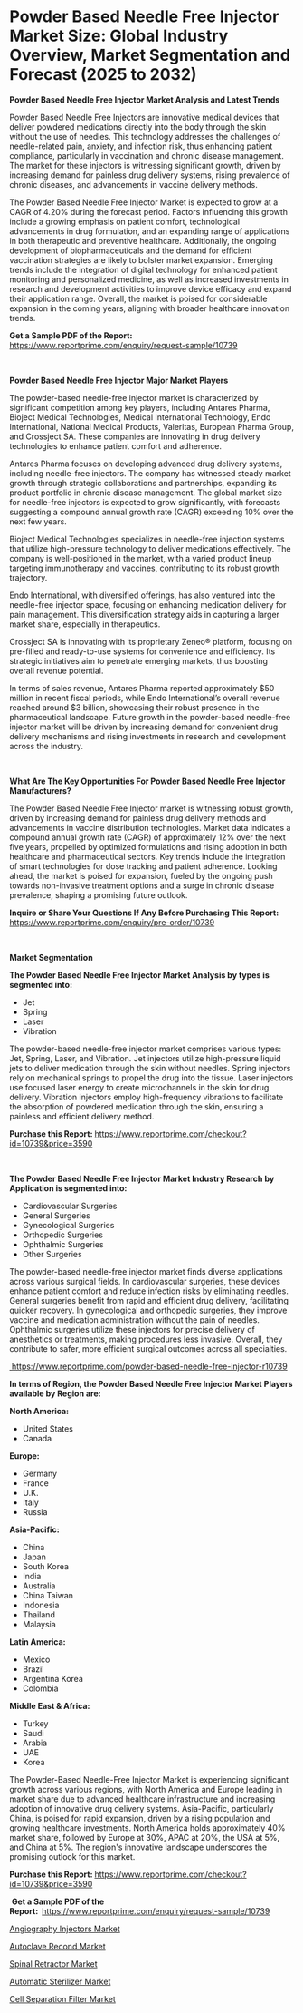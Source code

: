 <p><h1>Powder Based Needle Free Injector Market Size: Global Industry Overview, Market Segmentation and Forecast (2025 to 2032)</h1></p><p><strong>Powder Based Needle Free Injector Market Analysis and Latest Trends</strong></p>
<p><p>Powder Based Needle Free Injectors are innovative medical devices that deliver powdered medications directly into the body through the skin without the use of needles. This technology addresses the challenges of needle-related pain, anxiety, and infection risk, thus enhancing patient compliance, particularly in vaccination and chronic disease management. The market for these injectors is witnessing significant growth, driven by increasing demand for painless drug delivery systems, rising prevalence of chronic diseases, and advancements in vaccine delivery methods.</p><p>The Powder Based Needle Free Injector Market is expected to grow at a CAGR of 4.20% during the forecast period. Factors influencing this growth include a growing emphasis on patient comfort, technological advancements in drug formulation, and an expanding range of applications in both therapeutic and preventive healthcare. Additionally, the ongoing development of biopharmaceuticals and the demand for efficient vaccination strategies are likely to bolster market expansion. Emerging trends include the integration of digital technology for enhanced patient monitoring and personalized medicine, as well as increased investments in research and development activities to improve device efficacy and expand their application range. Overall, the market is poised for considerable expansion in the coming years, aligning with broader healthcare innovation trends.</p></p>
<p><strong>Get a Sample PDF of the Report:&nbsp;</strong> <a href="https://www.reportprime.com/enquiry/request-sample/10739?utm_campaign=2008&utm_medium=2&utm_source=Github&utm_content=ia&utm_term=20032025&utm_id=powder-based-needle-free-injector">https://www.reportprime.com/enquiry/request-sample/10739</a></p>
<p>&nbsp;</p>
<p><strong>Powder Based Needle Free Injector Major Market Players</strong></p>
<p><p>The powder-based needle-free injector market is characterized by significant competition among key players, including Antares Pharma, Bioject Medical Technologies, Medical International Technology, Endo International, National Medical Products, Valeritas, European Pharma Group, and Crossject SA. These companies are innovating in drug delivery technologies to enhance patient comfort and adherence.</p><p>Antares Pharma focuses on developing advanced drug delivery systems, including needle-free injectors. The company has witnessed steady market growth through strategic collaborations and partnerships, expanding its product portfolio in chronic disease management. The global market size for needle-free injectors is expected to grow significantly, with forecasts suggesting a compound annual growth rate (CAGR) exceeding 10% over the next few years.</p><p>Bioject Medical Technologies specializes in needle-free injection systems that utilize high-pressure technology to deliver medications effectively. The company is well-positioned in the market, with a varied product lineup targeting immunotherapy and vaccines, contributing to its robust growth trajectory.</p><p>Endo International, with diversified offerings, has also ventured into the needle-free injector space, focusing on enhancing medication delivery for pain management. This diversification strategy aids in capturing a larger market share, especially in therapeutics.</p><p>Crossject SA is innovating with its proprietary Zeneo® platform, focusing on pre-filled and ready-to-use systems for convenience and efficiency. Its strategic initiatives aim to penetrate emerging markets, thus boosting overall revenue potential.</p><p>In terms of sales revenue, Antares Pharma reported approximately $50 million in recent fiscal periods, while Endo International’s overall revenue reached around $3 billion, showcasing their robust presence in the pharmaceutical landscape. Future growth in the powder-based needle-free injector market will be driven by increasing demand for convenient drug delivery mechanisms and rising investments in research and development across the industry.</p></p>
<p>&nbsp;</p>
<p><strong>What Are The Key Opportunities For Powder Based Needle Free Injector Manufacturers?</strong></p>
<p><p>The Powder Based Needle Free Injector market is witnessing robust growth, driven by increasing demand for painless drug delivery methods and advancements in vaccine distribution technologies. Market data indicates a compound annual growth rate (CAGR) of approximately 12% over the next five years, propelled by optimized formulations and rising adoption in both healthcare and pharmaceutical sectors. Key trends include the integration of smart technologies for dose tracking and patient adherence. Looking ahead, the market is poised for expansion, fueled by the ongoing push towards non-invasive treatment options and a surge in chronic disease prevalence, shaping a promising future outlook.</p></p>
<p><strong>Inquire or Share Your Questions If Any Before Purchasing This Report:</strong> <a href="https://www.reportprime.com/enquiry/pre-order/10739?utm_campaign=2008&utm_medium=2&utm_source=Github&utm_content=ia&utm_term=20032025&utm_id=powder-based-needle-free-injector">https://www.reportprime.com/enquiry/pre-order/10739</a></p>
<p>&nbsp;</p>
<p><strong>Market Segmentation</strong></p>
<p><strong>The Powder Based Needle Free Injector Market Analysis by types is segmented into:</strong></p>
<p><ul><li>Jet</li><li>Spring</li><li>Laser</li><li>Vibration</li></ul></p>
<p><p>The powder-based needle-free injector market comprises various types: Jet, Spring, Laser, and Vibration. Jet injectors utilize high-pressure liquid jets to deliver medication through the skin without needles. Spring injectors rely on mechanical springs to propel the drug into the tissue. Laser injectors use focused laser energy to create microchannels in the skin for drug delivery. Vibration injectors employ high-frequency vibrations to facilitate the absorption of powdered medication through the skin, ensuring a painless and efficient delivery method.</p></p>
<p><strong>Purchase this Report:&nbsp;</strong><a href="https://www.reportprime.com/checkout?id=10739&price=3590&utm_campaign=2008&utm_medium=2&utm_source=Github&utm_content=ia&utm_term=20032025&utm_id=powder-based-needle-free-injector">https://www.reportprime.com/checkout?id=10739&price=3590</a></p>
<p>&nbsp;</p>
<p><strong>The Powder Based Needle Free Injector Market Industry Research by Application is segmented into:</strong></p>
<p><ul><li>Cardiovascular Surgeries</li><li>General Surgeries</li><li>Gynecological Surgeries</li><li>Orthopedic Surgeries</li><li>Ophthalmic Surgeries</li><li>Other Surgeries</li></ul></p>
<p><p>The powder-based needle-free injector market finds diverse applications across various surgical fields. In cardiovascular surgeries, these devices enhance patient comfort and reduce infection risks by eliminating needles. General surgeries benefit from rapid and efficient drug delivery, facilitating quicker recovery. In gynecological and orthopedic surgeries, they improve vaccine and medication administration without the pain of needles. Ophthalmic surgeries utilize these injectors for precise delivery of anesthetics or treatments, making procedures less invasive. Overall, they contribute to safer, more efficient surgical outcomes across all specialties.</p></p>
<p><a href="https://www.reportprime.com/powder-based-needle-free-injector-r10739?utm_campaign=2008&utm_medium=2&utm_source=Github&utm_content=ia&utm_term=20032025&utm_id=powder-based-needle-free-injector">&nbsp;https://www.reportprime.com/powder-based-needle-free-injector-r10739</a></p>
<p><strong>In terms of Region, the Powder Based Needle Free Injector Market Players available by Region are:</strong></p>
<p>
    <p> <strong> North America: </strong>
        <ul>
            <li>United States</li>
            <li>Canada</li>
        </ul>
        </p> 
    <p> <strong> Europe: </strong>
        <ul>
            <li>Germany</li>
            <li>France</li>
            <li>U.K.</li>
            <li>Italy</li>
            <li>Russia</li>
        </ul>
        </p> 
    <p> <strong> Asia-Pacific: </strong>
        <ul>
            <li>China</li>
            <li>Japan</li>
            <li>South Korea</li>
            <li>India</li>
            <li>Australia</li>
            <li>China Taiwan</li>
            <li>Indonesia</li>
            <li>Thailand</li>
            <li>Malaysia</li>
        </ul>
        </p> 
    <p> <strong> Latin America: </strong>
        <ul>
            <li>Mexico</li>
            <li>Brazil</li>
            <li>Argentina Korea</li>
            <li>Colombia</li>
        </ul>
        </p> 
    <p> <strong> Middle East & Africa: </strong>
        <ul>
            <li>Turkey</li>
            <li>Saudi</li>
            <li>Arabia</li>
            <li>UAE</li>
            <li>Korea</li>
        </ul>
    </p>
    </p>
<p><p>The Powder-Based Needle-Free Injector Market is experiencing significant growth across various regions, with North America and Europe leading in market share due to advanced healthcare infrastructure and increasing adoption of innovative drug delivery systems. Asia-Pacific, particularly China, is poised for rapid expansion, driven by a rising population and growing healthcare investments. North America holds approximately 40% market share, followed by Europe at 30%, APAC at 20%, the USA at 5%, and China at 5%. The region's innovative landscape underscores the promising outlook for this market.</p></p>
<p><strong>Purchase this Report: </strong><a href="https://www.reportprime.com/checkout?id=10739&price=3590&utm_campaign=2008&utm_medium=2&utm_source=Github&utm_content=ia&utm_term=20032025&utm_id=powder-based-needle-free-injector">https://www.reportprime.com/checkout?id=10739&price=3590</a></p>
<p>&nbsp;<strong>Get a Sample PDF of the Report:&nbsp;&nbsp;</strong><a href="https://www.reportprime.com/enquiry/request-sample/10739?utm_campaign=2008&utm_medium=2&utm_source=Github&utm_content=ia&utm_term=20032025&utm_id=powder-based-needle-free-injector">https://www.reportprime.com/enquiry/request-sample/10739</a></p>
<p><strong></strong></p>
<p><p><a href="https://github.com/denighoylen1/Market-Research-Report-List-1/blob/main/angiography-injectors-market.md?utm_campaign=2008&utm_medium=2&utm_source=Github&utm_content=ia&utm_term=20032025&utm_id=powder-based-needle-free-injector">Angiography Injectors Market</a></p><p><a href="https://github.com/saguegrody74/Market-Research-Report-List-1/blob/main/autoclave-recond-market.md?utm_campaign=2008&utm_medium=2&utm_source=Github&utm_content=ia&utm_term=20032025&utm_id=powder-based-needle-free-injector">Autoclave Recond Market</a></p><p><a href="https://github.com/tornapruttuz/Market-Research-Report-List-1/blob/main/spinal-retractor-market.md?utm_campaign=2008&utm_medium=2&utm_source=Github&utm_content=ia&utm_term=20032025&utm_id=powder-based-needle-free-injector">Spinal Retractor Market</a></p><p><a href="https://github.com/yuukoleuda/Market-Research-Report-List-1/blob/main/automatic-sterilizer-market.md?utm_campaign=2008&utm_medium=2&utm_source=Github&utm_content=ia&utm_term=20032025&utm_id=powder-based-needle-free-injector">Automatic Sterilizer Market</a></p><p><a href="https://github.com/luerabollevc/Market-Research-Report-List-1/blob/main/cell-separation-filter-market.md?utm_campaign=2008&utm_medium=2&utm_source=Github&utm_content=ia&utm_term=20032025&utm_id=powder-based-needle-free-injector">Cell Separation Filter Market</a></p></p>